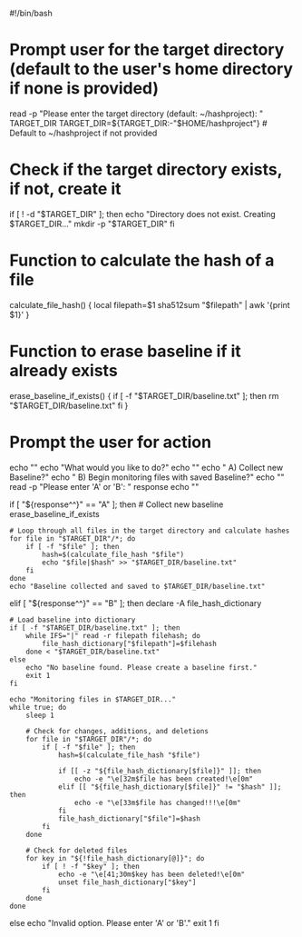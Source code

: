 #!/bin/bash

# Prompt user for the target directory (default to the user's home directory if none is provided)
read -p "Please enter the target directory (default: ~/hashproject): " TARGET_DIR
TARGET_DIR=${TARGET_DIR:-"$HOME/hashproject"}  # Default to ~/hashproject if not provided

# Check if the target directory exists, if not, create it
if [ ! -d "$TARGET_DIR" ]; then
    echo "Directory does not exist. Creating $TARGET_DIR..."
    mkdir -p "$TARGET_DIR"
fi

# Function to calculate the hash of a file
calculate_file_hash() {
    local filepath=$1
    sha512sum "$filepath" | awk '{print $1}'
}

# Function to erase baseline if it already exists
erase_baseline_if_exists() {
    if [ -f "$TARGET_DIR/baseline.txt" ]; then
        rm "$TARGET_DIR/baseline.txt"
    fi
}

# Prompt the user for action
echo ""
echo "What would you like to do?"
echo ""
echo "    A) Collect new Baseline?"
echo "    B) Begin monitoring files with saved Baseline?"
echo ""
read -p "Please enter 'A' or 'B': " response
echo ""

if [ "${response^^}" == "A" ]; then
    # Collect new baseline
    erase_baseline_if_exists

    # Loop through all files in the target directory and calculate hashes
    for file in "$TARGET_DIR"/*; do
        if [ -f "$file" ]; then
            hash=$(calculate_file_hash "$file")
            echo "$file|$hash" >> "$TARGET_DIR/baseline.txt"
        fi
    done
    echo "Baseline collected and saved to $TARGET_DIR/baseline.txt"

elif [ "${response^^}" == "B" ]; then
    declare -A file_hash_dictionary

    # Load baseline into dictionary
    if [ -f "$TARGET_DIR/baseline.txt" ]; then
        while IFS="|" read -r filepath filehash; do
            file_hash_dictionary["$filepath"]=$filehash
        done < "$TARGET_DIR/baseline.txt"
    else
        echo "No baseline found. Please create a baseline first."
        exit 1
    fi

    echo "Monitoring files in $TARGET_DIR..."
    while true; do
        sleep 1

        # Check for changes, additions, and deletions
        for file in "$TARGET_DIR"/*; do
            if [ -f "$file" ]; then
                hash=$(calculate_file_hash "$file")
               
                if [[ -z "${file_hash_dictionary[$file]}" ]]; then
                    echo -e "\e[32m$file has been created!\e[0m"
                elif [[ "${file_hash_dictionary[$file]}" != "$hash" ]]; then
                    echo -e "\e[33m$file has changed!!!\e[0m"
                fi
                file_hash_dictionary["$file"]=$hash
            fi
        done

        # Check for deleted files
        for key in "${!file_hash_dictionary[@]}"; do
            if [ ! -f "$key" ]; then
                echo -e "\e[41;30m$key has been deleted!\e[0m"
                unset file_hash_dictionary["$key"]
            fi
        done
    done
else
    echo "Invalid option. Please enter 'A' or 'B'."
    exit 1
fi
